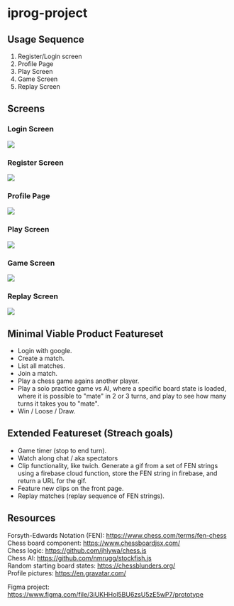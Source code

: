 # iprog-project

## Usage Sequence

1. Register/Login screen
2. Profile Page
3. Play Screen
4. Game Screen
5. Replay Screen

## Screens

### Login Screen

![](./prototype/login_design.PNG)

### Register Screen

![](./prototype/register_design.PNG)

### Profile Page

![](./prototype/profile_design.PNG)

### Play Screen

![](./prototype/play_design.PNG)

### Game Screen

![](./prototype/game_design.PNG)

### Replay Screen

![](./prototype/replay_design.PNG)


## Minimal Viable Product Featureset

* Login with google.
* Create a match.
* List all matches.
* Join a match.
* Play a chess game agains another player.
* Play a solo practice game vs AI, where a specific board state is loaded, where it is possible to "mate" in 2 or 3 turns, and play to see how many turns it takes you to "mate".
* Win / Loose / Draw.


## Extended Featureset (Streach goals)

* Game timer (stop to end turn).
* Watch along chat / aka spectators
* Clip functionality, like twich. Generate a gif from a set of FEN strings using a firebase cloud function, store the FEN string in firebase, and return a URL for the gif.
* Feature new clips on the front page.
* Replay matches (replay sequence of FEN strings).


## Resources

Forsyth-Edwards Notation (FEN): https://www.chess.com/terms/fen-chess <br>
Chess board component: https://www.chessboardjsx.com/ <br>
Chess logic: https://github.com/jhlywa/chess.js <br>
Chess AI: https://github.com/nmrugg/stockfish.js <br>
Random starting board states: https://chessblunders.org/ <br>
Profile pictures: https://en.gravatar.com/

Figma project: https://www.figma.com/file/3iUKHHol5BU6zsU5zE5wP7/prototype <br>
